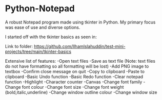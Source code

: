 # Python-Notepad
A robust Notepad program made using tkinter in Python. My primary focus was ease of use and diverse options.

I started off with the tkinter basics as seen in:
<a href="(https://github.com/IlhamIslahuddin/test-mini-projects/tree/main/tkinter-basics)"></a><p>Link to folder: https://github.com/IlhamIslahuddin/test-mini-projects/tree/main/tkinter-basics</p>

Extensive list of features:
-Open text files
-Save as text file (Note: text files do not have formatting so all formatting will be lost)
-Add PNG image to textbox
-Confirm close message on quit
-Copy to clipboard
-Paste to clipboard
-Basic Undo function
-Basic Redo function
-Clear notepad function
-Highlight
-Character counter
-Canvas
-Change font family
-Change font colour
-Change font size
-Change font weight (bold,italic,underline)
-Change window outline colour
-Change window size
